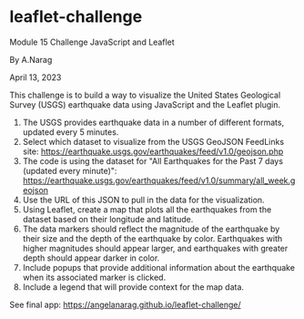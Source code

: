 # leaflet-challenge
Module 15 Challenge JavaScript and Leaflet 

By A.Narag

April 13, 2023

This challenge is to build a way to visualize the United States Geological Survey (USGS) earthquake data using JavaScript and the Leaflet plugin. 

1. The USGS provides earthquake data in a number of different formats, updated every 5 minutes. 
2. Select which dataset to visualize from the USGS GeoJSON FeedLinks site: https://earthquake.usgs.gov/earthquakes/feed/v1.0/geojson.php
3. The code is using the dataset for "All Earthquakes for the Past 7 days (updated every minute)":  https://earthquake.usgs.gov/earthquakes/feed/v1.0/summary/all_week.geojson
4. Use the URL of this JSON to pull in the data for the visualization.
5. Using Leaflet, create a map that plots all the earthquakes from the dataset based on their longitude and latitude.
6. The data markers should reflect the magnitude of the earthquake by their size and the depth of the earthquake by color. Earthquakes with higher magnitudes should appear larger, and earthquakes with greater depth should appear darker in color.
7. Include popups that provide additional information about the earthquake when its associated marker is clicked.
8. Include a legend that will provide context for the map data.

See final app: https://angelanarag.github.io/leaflet-challenge/
